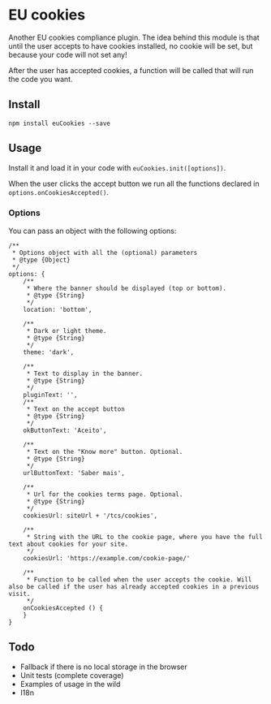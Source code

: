 # EU cookies
Another EU cookies compliance plugin. The idea behind this module is that until the user accepts to have cookies installed, no cookie will be set, but because your code will not set any!

After the user has accepted cookies, a function will be called that will run the code you want.

## Install

`npm install euCookies --save`

## Usage

Install it and load it in your code with `euCookies.init([options])`.

When the user clicks the accept button we run all the functions declared in `options.onCookiesAccepted()`.

### Options

You can pass an object with the following options:

```(js)
/**
 * Options object with all the (optional) parameters
 * @type {Object}
 */
options: {
    /**
     * Where the banner should be displayed (top or bottom).
     * @type {String}
     */
    location: 'bottom',

    /**
     * Dark or light theme.
     * @type {String}
     */
    theme: 'dark',

    /**
     * Text to display in the banner.
     * @type {String}
     */
    pluginText: '',
    /**
     * Text on the accept button
     * @type {String}
     */
    okButtonText: 'Aceito',

    /**
     * Text on the "Know more" button. Optional.
     * @type {String}
     */
    urlButtonText: 'Saber mais',

    /**
     * Url for the cookies terms page. Optional.
     * @type {String}
     */
    cookiesUrl: siteUrl + '/tcs/cookies',

    /**
     * String with the URL to the cookie page, where you have the full text about cookies for your site.
     */
    cookiesUrl: 'https://example.com/cookie-page/'

    /**
     * Function to be called when the user accepts the cookie. Will also be called if the user has already accepted cookies in a previous visit.
     */
    onCookiesAccepted () {
    }
}
```

## Todo
- Fallback if there is no local storage in the browser
- Unit tests (complete coverage)
- Examples of usage in the wild
- I18n
